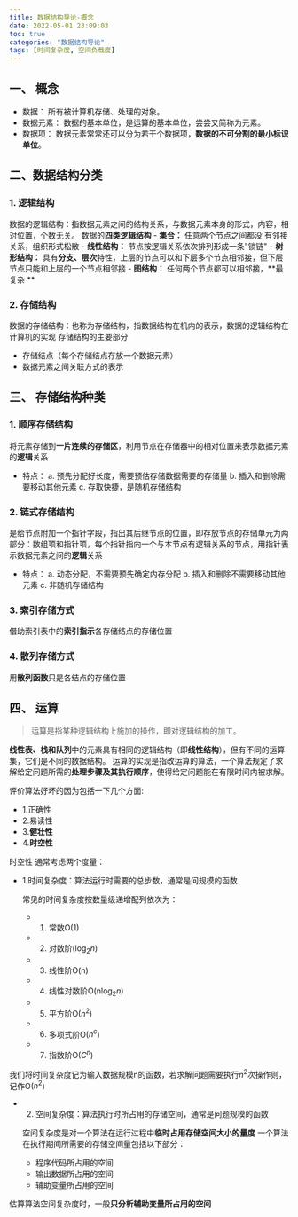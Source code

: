 ```yaml
---
title: 数据结构导论-概念
date: 2022-05-01 23:09:03
toc: true
categories: "数据结构导论"
tags: [时间复杂度, 空间负载度]
---
```


## 一、 概念
   - 数据： 所有被计算机存储、处理的对象。
   - 数据元素： 数据的基本单位，是运算的基本单位，尝尝又简称为元素。
   - 数据项： 数据元素常常还可以分为若干个数据项，**数据的不可分割的最小标识单位**。

## 二、数据结构分类

### 1. 逻辑结构
 数据的逻辑结构：指数据元素之间的结构关系，与数据元素本身的形式，内容，相对位置，个数无关。
 数据的**四类逻辑结构**
    - **集合：** 任意两个节点之间都没 有邻接关系，组织形式松散
    - **线性结构：** 节点按逻辑关系依次排列形成一条"锁链"
    - **树形结构：** 具有**分支、层次**特性，上层的节点可以和下层多个节点相邻接，但下层节点只能和上层的一个节点相邻接
    - **图结构：** 任何两个节点都可以相邻接，**最复杂 **

### 2. 存储结构
数据的存储结构：也称为存储结构，指数据结构在机内的表示，数据的逻辑结构在计算机的实现
存储结构的主要部分
 - 存储结点（每个存储结点存放一个数据元素）
 - 数据元素之间关联方式的表示

## 三、 存储结构种类

### 1. 顺序存储结构
   将元素存储到**一片连续的存储区**，利用节点在存储器中的相对位置来表示数据元素的**逻辑**关系

   * 特点：
   a. 预先分配好长度，需要预估存储数据需要的存储量
   b. 插入和删除需要移动其他元素
   c. 存取快捷，是随机存储结构

### 2. 链式存储结构
   是给节点附加一个指针字段，指出其后继节点的位置，即存放节点的存储单元为两部分：数组项和指针项，每个指针指向一个与本节点有逻辑关系的节点，用指针表示数据元素之间的**逻辑**关系

   * 特点：
    a. 动态分配，不需要预先确定内存分配
    b. 插入和删除不需要移动其他元素
    c. 非随机存储结构

### 3. 索引存储方式
   借助索引表中的**索引指示**各存储结点的存储位置

### 4. 散列存储方式
   用**散列函数**只是各结点的存储位置
  
## 四、 运算
> 运算是指某种逻辑结构上施加的操作，即对逻辑结构的加工。

**线性表、栈和队列**中的元素具有相同的逻辑结构（即**线性结构**），但有不同的运算集，它们是不同的数据结构。
运算的实现是指改运算的算法，一个算法规定了求解给定问题所需的**处理步骤及其执行顺序**，使得给定问题能在有限时间内被求解。

评价算法好坏的因为包括一下几个方面:
   - 1.正确性 
   - 2.易读性
   - 3.**健壮性**
   - 4.**时空性**

时空性 通常考虑两个度量：
  - 1.时间复杂度：算法运行时需要的总步数，通常是问规模的函数
  
      常见的时间复杂度按数量级递增配列依次为：
      - 1. 常数O(1)
      - 2. 对数阶($\log_{2}n$)
      - 3. 线性阶O(n)
      - 4. 线性对数阶O(n$\log_{2}n$)
      - 5. 平方阶O($n^{2}$)
      - 6. 多项式阶O($n^{c}$)
      - 7. 指数阶O($C^{n}$)

我们将时间复杂度记为输入数据规模n的函数，若求解问题需要执行$n^{2}$次操作则，记作O($n^{2}$) 

  - 2. 空间复杂度：算法执行时所占用的存储空间，通常是问题规模的函数

      空间复杂度是对一个算法在运行过程中**临时占用存储空间大小的量度**
      一个算法在执行期间所需要的存储空间量包括以下部分：
      - 程序代码所占用的空间
      - 输出数据所占用的空间
      - 辅助变量所占用的空间 

   估算算法空间复杂度时，一般**只分析辅助变量所占用的空间**